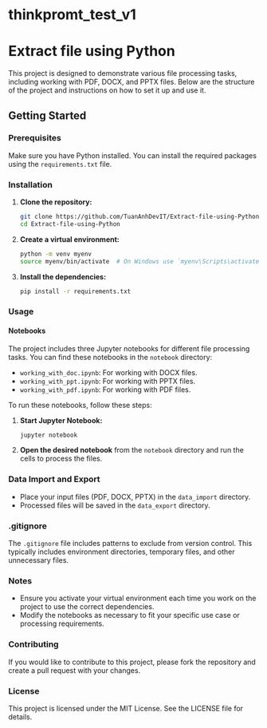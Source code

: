# thinkpromt_test_v1
# Extract file using Python

This project is designed to demonstrate various file processing tasks, including working with PDF, DOCX, and PPTX files. Below are the structure of the project and instructions on how to set it up and use it.

## Getting Started

### Prerequisites

Make sure you have Python installed. You can install the required packages using the `requirements.txt` file.

### Installation

1. **Clone the repository:**

    ```bash
    git clone https://github.com/TuanAnhDevIT/Extract-file-using-Python.git
    cd Extract-file-using-Python
    ```

2. **Create a virtual environment:**

    ```bash
    python -m venv myenv
    source myenv/bin/activate  # On Windows use `myenv\Scripts\activate`
    ```

3. **Install the dependencies:**

    ```bash
    pip install -r requirements.txt
    ```

### Usage

#### Notebooks

The project includes three Jupyter notebooks for different file processing tasks. You can find these notebooks in the `notebook` directory:

- `working_with_doc.ipynb`: For working with DOCX files.
- `working_with_ppt.ipynb`: For working with PPTX files.
- `working_with_pdf.ipynb`: For working with PDF files.

To run these notebooks, follow these steps:

1. **Start Jupyter Notebook:**

    ```bash
    jupyter notebook
    ```

2. **Open the desired notebook** from the `notebook` directory and run the cells to process the files.

### Data Import and Export

- Place your input files (PDF, DOCX, PPTX) in the `data_import` directory.
- Processed files will be saved in the `data_export` directory.

### .gitignore

The `.gitignore` file includes patterns to exclude from version control. This typically includes environment directories, temporary files, and other unnecessary files.

### Notes

- Ensure you activate your virtual environment each time you work on the project to use the correct dependencies.
- Modify the notebooks as necessary to fit your specific use case or processing requirements.

### Contributing

If you would like to contribute to this project, please fork the repository and create a pull request with your changes.

### License

This project is licensed under the MIT License. See the LICENSE file for details.
